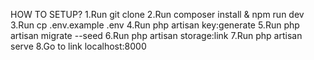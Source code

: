 HOW TO SETUP?
1.Run git clone
2.Run composer install & npm run dev
3.Run cp .env.example .env
4.Run php artisan key:generate
5.Run php artisan migrate --seed
6.Run php artisan storage:link 
7.Run php artisan serve
8.Go to link localhost:8000